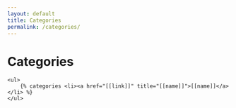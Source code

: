 ```yaml
---
layout: default
title: Categories
permalink: /categories/
---
```


<div class="home">

  <h1 class="page-heading">Categories</h1>

    <ul>
        {% categories <li><a href="[[link]]" title="[[name]]">[[name]]</a></li> %}
    </ul>
</div>
